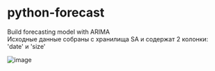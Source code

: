 # python-forecast
Build forecasting model with ARIMA <br>
Исходные данные собраны с хранилища SA и содержат 2 колонки: 'date' и 'size'

![image](https://user-images.githubusercontent.com/88656678/198028441-f31a3056-7552-42c2-8ca9-f0eb4775639f.png) 
